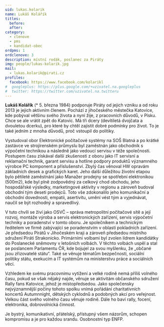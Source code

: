 ```yaml
---
uid: lukas.kolarik
name: Lukáš Kolářík
titles:
  before:
  after:
category:
  - clenove
  - pms
  - kandidat-obec
ordpms: 1
ordclenove: 3
description: místní rodák, poslanec za Piráty
img: people/lukas-kolarik.jpg 
mail:
  - lukas.kolarik@pirati.cz
profiles:
  facebook: https://www.facebook.com/kolarikl
#  googleplus: https://plus.google.com/+uzivatel.na.googleplus
#  twitter: https://twitter.com/uzivatel.na.twitteru
---
```


**Lukáš Kolářík** (* 5. března 1984) podporuje Piráty od jejich vzniku a od roku 2013 je jejich aktivním členem. Pochází z jihočeského městečka Katovice, kde pobýval většinu svého života a nyní žije, z pracovních důvodů, v Písku. Chce se ale vrátit zpět do Katovic. Má tři dcery (devítiletá dvojčata a dvouletou dcerku), pro které by chtěl zajistit dobré podmínky pro život. To je také jedním z mnoha důvodů, proč vstoupil do politiky.

Vystudoval obor Elektronické počítačové systémy na SOŠ Blatná a po krátké zastávce ve strojírenském průmyslu byl zaměstnán jako obchodník s výpočetní technikou a následně jako vedoucí servisu v téže společnosti. Postupem času získával další zkušenosti z oboru jako IT servisní a reklamační technik, garant servisu a hotline podpory produktů významného výrobce PC komponent a příslušenství. Zbylý čas věnoval HW opravám základních desek a grafických karet. Jeho další důležitou životní etapou bylo pětileté zaměstnání jako Manažer prodejny se spotřební elektronikou (500m2), kde byl plně zodpovědný za celkový chod obchodu, jeho hospodářské výsledky, marketingové aktivity v regionu a zároveň budoval obchodní tým deseti prodejců. Toto vše zdokonalilo jeho komunikační a obchodní dovednosti, empatii, asertivitu, umění vést tým a vyjednávat, naučil se být rozhodný a spravedlivý.

V tuto chvíli se živí jako OSVČ – správa metropolitní počítačové sítě a její rozvoj, montáže výroba a servis elektronických zařízení, servis výpočetní techniky a poradenství v tomto oboru. Je společníkem a technickým ředitelem ve firmě zabývající se poradenstvím v oblasti pokladních zařízení.
Je předsedou Pirátů v Jihočeském kraji a zároveň předsedou místního sdružení Piráti Strakonicko. Primárními volbami byl zvolen lídrem kandidátky do Poslanecké sněmovny v letošních volbách. V těchto volbách uspěl a stal se poslancem Parlamentu ČR, kde bojujel za svou myšlenku, že „občané jsou zřizovatelé státu“. Také se věnuje tématům bezpečnosti, sociální politiky státu, exekucím a IT systémům na ministerstvu práce a sociálních věcí.

Vzhledem ke svému pracovnímu vytížení a velké rodině nemá příliš volného času, pokud se však nějaký najde, věnuje se aktivitám občanského sdružení Rally fans Katovice, jehož je místopředsedou. Jako společensky nejvýznamnější počiny tohoto spolku vnímá pořádání charitativních koncertů Autumnnight, dětských cyklodnů a podobných akcí pro veřejnost. Velkou část svého volného času věnuje rodině. Dále ho baví rally, focení, elektronika, dobrovolnická činnost.

Je bystrý, komunikativní, přátelský, přístupný všem názorům, schopen kompromisu a je pro každou srandu. Osobnostní typ ENFP.
